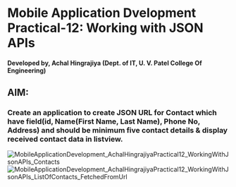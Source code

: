 # Mobile Application Dvelopment Practical-12: Working with JSON APIs
#### Developed by, Achal Hingrajiya (Dept. of IT, U. V. Patel College Of Engineering)

## AIM: 
### Create an application to create JSON URL for Contact which have field(id, Name(First Name, Last Name), Phone No, Address) and should be minimum five contact details & display received contact data in listview. 

![MobileApplicationDevelopment_AchalHingrajiyaPractical12_WorkingWithJsonAPIs_Contacts](https://user-images.githubusercontent.com/67894945/146633595-ab5dd2cc-c2ff-42ad-b647-65c78bbd1bda.png)
![MobileApplicationDevelopment_AchalHingrajiyaPractical12_WorkingWithJsonAPIs_ListOfContacts_FetchedFromUrl](https://user-images.githubusercontent.com/67894945/146633629-5d9701f0-9151-4492-a7fd-2a7638ea8188.png)

